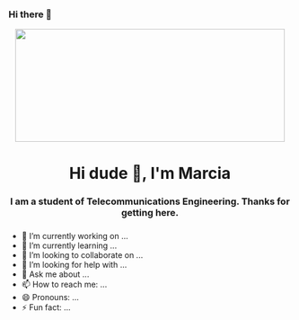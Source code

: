 ### Hi there 👋

<div id="header" align="center">
    <image src="https://giphy.com/embed/x8I4MxjjpwBNfYccbj" width="480" height="201" ></image>
    <h1 align="center">Hi dude 👋, I'm Marcia</h1>
    <h3 align="center">I am a student of Telecommunications Engineering. Thanks for getting here.<h3>
</div>

<div id="budgets" align="center"></div>


- 🔭 I’m currently working on ...
- 🌱 I’m currently learning ...
- 👯 I’m looking to collaborate on ...
- 🤔 I’m looking for help with ...
- 💬 Ask me about ...
- 📫 How to reach me: ...
- 😄 Pronouns: ...
- ⚡ Fun fact: ...

